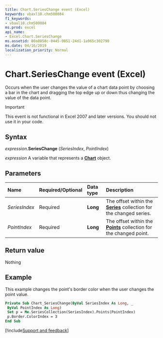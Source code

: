 ```yaml
---
title: Chart.SeriesChange event (Excel)
keywords: vbaxl10.chm500084
f1_keywords:
- vbaxl10.chm500084
ms.prod: excel
api_name:
- Excel.Chart.SeriesChange
ms.assetid: 80a8058c-0445-0051-24d1-1a965c302790
ms.date: 04/16/2019
localization_priority: Normal
---
```



# Chart.SeriesChange event (Excel)

Occurs when the user changes the value of a chart data point by choosing a bar in the chart and dragging the top edge up or down thus changing the value of the data point.

> [!IMPORTANT] 
> This event is not functional in Excel 2007 and later versions. You should not use it in your code.


## Syntax

_expression_.**SeriesChange** (_SeriesIndex_, _PointIndex_)

_expression_ A variable that represents a **[Chart](Excel.Chart(object).md)** object.


## Parameters

|Name|Required/Optional|Data type|Description|
|:-----|:-----|:-----|:-----|
| _SeriesIndex_|Required| **Long**| The offset within the **[Series](Excel.Series(object).md)** collection for the changed series.|
| _PointIndex_|Required| **Long**|The offset within the **[Points](Excel.Points(object).md)** collection for the changed point.|

## Return value

Nothing


## Example

This example changes the point's border color when the user changes the point value.

```vb
Private Sub Chart_SeriesChange(ByVal SeriesIndex As Long, _ 
 ByVal PointIndex As Long) 
 Set p = Me.SeriesCollection(SeriesIndex).Points(PointIndex) 
 p.Border.ColorIndex = 3 
End Sub
```




[!include[Support and feedback](~/includes/feedback-boilerplate.md)]